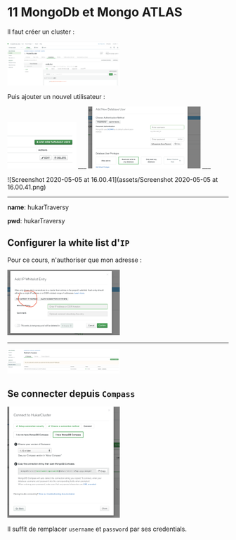 # 11 MongoDb et Mongo ATLAS

Il faut créer un cluster :

<img src="assets/Screenshot 2020-05-05 at 15.59.29.png" alt="Screenshot 2020-05-05 at 15.59.29" style="zoom:25%;" />

Puis ajouter un nouvel utilisateur :

<img src="assets/Screenshot 2020-05-05 at 15.59.49.png" alt="Screenshot 2020-05-05 at 15.59.49" style="zoom:25%;" />
___

<img src="assets/Screenshot 2020-05-05 at 16.00.51.png" alt="Screenshot 2020-05-05 at 16.00.51" style="zoom:25%;" />
___

![Screenshot 2020-05-05 at 16.00.41](assets/Screenshot 2020-05-05 at 16.00.41.png)
___

**name**: hukarTraversy

**pwd**: hukarTraversy

## Configurer la white list d'`IP`

Pour ce cours, n'authoriser que mon adresse :

<img src="assets/Screenshot 2020-05-05 at 16.06.22.png" alt="Screenshot 2020-05-05 at 16.06.22" style="zoom:25%;" />

---

<img src="assets/Screenshot 2020-05-05 at 16.05.19.png" alt="Screenshot 2020-05-05 at 16.05.19" style="zoom:25%;" />

## Se connecter depuis `Compass`

<img src="assets/Screenshot 2020-05-05 at 16.19.56.png" alt="Screenshot 2020-05-05 at 16.19.56" style="zoom:25%;" />

Il suffit de remplacer `username` et `password` par ses credentials.

